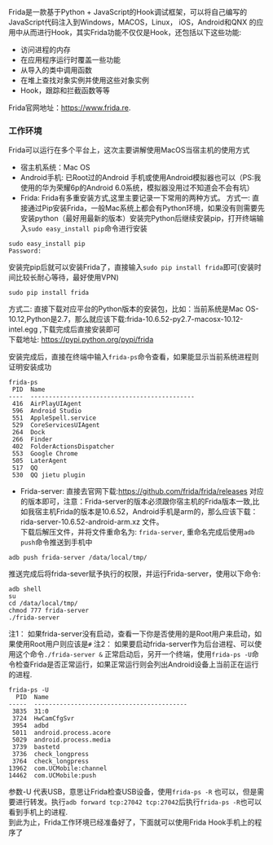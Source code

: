 Frida是一款基于Python + JavaScript的Hook调试框架，可以将自己编写的JavaScript代码注入到Windows，MACOS，Linux， iOS，Android和QNX 的应用中从而进行Hook，其实Frida功能不仅仅是Hook，还包括以下这些功能:

- 访问进程的内存
- 在应用程序运行时覆盖一些功能
- 从导入的类中调用函数
- 在堆上查找对象实例并使用这些对象实例
- Hook，跟踪和拦截函数等等

Frida官网地址：https://www.frida.re.  
### 工作环境
 Frida可以运行在多个平台上，这次主要讲解使用MacOS当宿主机的使用方式
 - 宿主机系统：Mac OS
 - Android手机: 已Root过的Android 手机或使用Android模拟器也可以（PS:我使用的华为荣耀6p的Android 6.0系统，模拟器没用过不知道会不会有坑）
 - Frida: Frida有多重安装方式,这里主要记录一下常用的两种方式。
 方式一:  直接通过Pip安装Frida，一般Mac系统上都会有Python环境，如果没有则需要先安装python（最好用最新的版本）安装完Python后继续安装pip，打开终端输入`sudo easy_install pip`命令进行安装
``` stylus
sudo easy_install pip
Password:
```
安装完pip后就可以安装Frida了，直接输入`sudo pip install frida`即可(安装时间比较长耐心等待，最好使用VPN)

``` stylus
sudo pip install frida
```

方式二: 直接下载对应平台的Python版本的安装包，比如：当前系统是Mac OS-10.12,Python是2.7，那么就应该下载:frida-10.6.52-py2.7-macosx-10.12-intel.egg ,下载完成后直接安装即可  
下载地址: https://pypi.python.org/pypi/frida  
 
安装完成后，直接在终端中输入`frida-ps`命令查看，如果能显示当前系统进程则证明安装成功
``` stylus
frida-ps
 PID  Name
----  ---------------------------------------------
 416  AirPlayUIAgent
 596  Android Studio
 551  AppleSpell.service
 529  CoreServicesUIAgent
 264  Dock
 266  Finder
 402  FolderActionsDispatcher
 553  Google Chrome
 505  LaterAgent
 517  QQ
 530  QQ jietu plugin
```
- Frida-server: 直接去官网下载:https://github.com/frida/frida/releases 对应的版本即可，注意：Frida-server的版本必须跟你宿主机的Frida版本一致,比如我宿主机Frida的版本是10.6.52，Android手机是arm的，那么应该下载：rida-server-10.6.52-android-arm.xz 文件。  
下载后解压文件，并将文件重命名为: `frida-server`, 重命名完成后使用`adb push`命令推送到手机中
``` stylus
adb push frida-server /data/local/tmp/
```
推送完成后将frida-sever赋予执行的权限，并运行Frida-server，使用以下命令:
``` stylus
adb shell
su
cd /data/local/tmp/
chmod 777 frida-server
./frida-server
```
注1： 如果frida-server没有启动，查看一下你是否使用的是Root用户来启动，如果使用Root用户则应该是`#`
注2： 如果要启动frida-server作为后台进程、可以使用这个命令`./frida-server &`
正常启动后，另开一个终端，使用`frida-ps -U`命令检查Frida是否正常运行，如果正常运行则会列出Android设备上当前正在运行的进程.
``` stylus
frida-ps -U
  PID  Name
-----  ------------------------------------------
 3835  31:0
 3724  HwCamCfgSvr
 3954  adbd
 5011  android.process.acore
 5029  android.process.media
 3739  bastetd
 3736  check_longpress
 3764  check_longpress
13962  com.UCMobile:channel
14462  com.UCMobile:push
```
参数-U 代表USB，意思让Frida检查USB设备，使用`frida-ps -R` 也可以，但是需要进行转发。执行`adb forward tcp:27042 tcp:27042`后执行`frida-ps -R`也可以看到手机上的进程.   
到此为止，Frida工作环境已经准备好了，下面就可以使用Frida Hook手机上的程序了